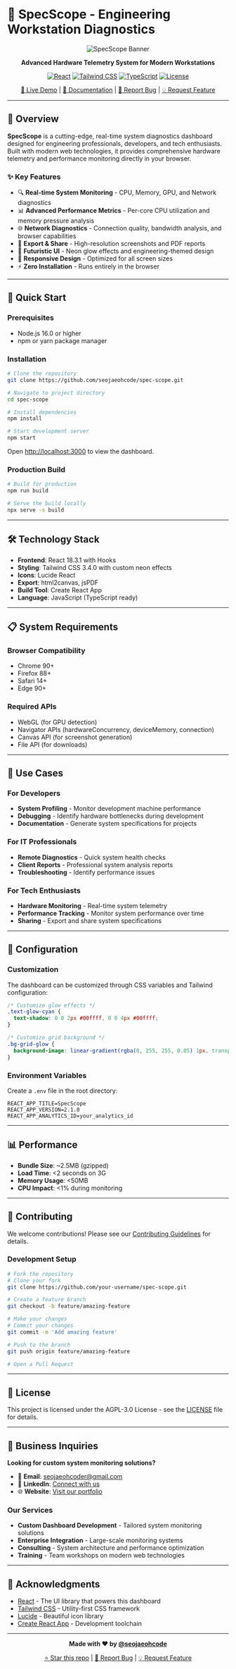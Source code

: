 # 🔧 SpecScope - Engineering Workstation Diagnostics

<div align="center">

![SpecScope Banner](https://img.shields.io/badge/SpecScope-Engineering%20Diagnostics-00ffff?style=for-the-badge&logo=react&logoColor=white)

**Advanced Hardware Telemetry System for Modern Workstations**

[![React](https://img.shields.io/badge/React-18.3.1-61dafb?style=flat-square&logo=react)](https://reactjs.org/)
[![Tailwind CSS](https://img.shields.io/badge/Tailwind%20CSS-3.4.0-38bdf8?style=flat-square&logo=tailwind-css)](https://tailwindcss.com/)
[![TypeScript](https://img.shields.io/badge/TypeScript-5.5.3-3178c6?style=flat-square&logo=typescript)](https://www.typescriptlang.org/)
[![License](https://img.shields.io/badge/License-AGPL--3.0-green?style=flat-square)](https://opensource.org/licenses/AGPL-3.0)

[🚀 Live Demo](https://seojaeohcode.github.io/spec-scope) | [📖 Documentation](./TECHNICAL_SPECIFICATION.md) | [🐛 Report Bug](https://github.com/seojaeohcode/spec-scope/issues) | [💡 Request Feature](https://github.com/seojaeohcode/spec-scope/issues)

</div>

---

## 🌟 Overview

**SpecScope** is a cutting-edge, real-time system diagnostics dashboard designed for engineering professionals, developers, and tech enthusiasts. Built with modern web technologies, it provides comprehensive hardware telemetry and performance monitoring directly in your browser.

### ✨ Key Features

- 🔍 **Real-time System Monitoring** - CPU, Memory, GPU, and Network diagnostics
- 📊 **Advanced Performance Metrics** - Per-core CPU utilization and memory pressure analysis
- 🌐 **Network Diagnostics** - Connection quality, bandwidth analysis, and browser capabilities
- 📸 **Export & Share** - High-resolution screenshots and PDF reports
- 🎨 **Futuristic UI** - Neon glow effects and engineering-themed design
- 📱 **Responsive Design** - Optimized for all screen sizes
- ⚡ **Zero Installation** - Runs entirely in the browser

---

## 🚀 Quick Start

### Prerequisites

- Node.js 16.0 or higher
- npm or yarn package manager

### Installation

```bash
# Clone the repository
git clone https://github.com/seojaeohcode/spec-scope.git

# Navigate to project directory
cd spec-scope

# Install dependencies
npm install

# Start development server
npm start
```

Open [http://localhost:3000](http://localhost:3000) to view the dashboard.

### Production Build

```bash
# Build for production
npm run build

# Serve the build locally
npx serve -s build
```

---

## 🛠️ Technology Stack

- **Frontend**: React 18.3.1 with Hooks
- **Styling**: Tailwind CSS 3.4.0 with custom neon effects
- **Icons**: Lucide React
- **Export**: html2canvas, jsPDF
- **Build Tool**: Create React App
- **Language**: JavaScript (TypeScript ready)

---

## 📋 System Requirements

### Browser Compatibility
- Chrome 90+
- Firefox 88+
- Safari 14+
- Edge 90+

### Required APIs
- WebGL (for GPU detection)
- Navigator APIs (hardwareConcurrency, deviceMemory, connection)
- Canvas API (for screenshot generation)
- File API (for downloads)

---

## 🎯 Use Cases

### For Developers
- **System Profiling** - Monitor development machine performance
- **Debugging** - Identify hardware bottlenecks during development
- **Documentation** - Generate system specifications for projects

### For IT Professionals
- **Remote Diagnostics** - Quick system health checks
- **Client Reports** - Professional system analysis reports
- **Troubleshooting** - Identify performance issues

### For Tech Enthusiasts
- **Hardware Monitoring** - Real-time system telemetry
- **Performance Tracking** - Monitor system performance over time
- **Sharing** - Export and share system specifications

---

## 🔧 Configuration

### Customization

The dashboard can be customized through CSS variables and Tailwind configuration:

```css
/* Customize glow effects */
.text-glow-cyan {
  text-shadow: 0 0 2px #00ffff, 0 0 4px #00ffff;
}

/* Customize grid background */
.bg-grid-glow {
  background-image: linear-gradient(rgba(0, 255, 255, 0.05) 1px, transparent 1px);
}
```

### Environment Variables

Create a `.env` file in the root directory:

```env
REACT_APP_TITLE=SpecScope
REACT_APP_VERSION=2.1.0
REACT_APP_ANALYTICS_ID=your_analytics_id
```

---

## 📊 Performance

- **Bundle Size**: ~2.5MB (gzipped)
- **Load Time**: <2 seconds on 3G
- **Memory Usage**: <50MB
- **CPU Impact**: <1% during monitoring

---

## 🤝 Contributing

We welcome contributions! Please see our [Contributing Guidelines](CONTRIBUTING.md) for details.

### Development Setup

```bash
# Fork the repository
# Clone your fork
git clone https://github.com/your-username/spec-scope.git

# Create a feature branch
git checkout -b feature/amazing-feature

# Make your changes
# Commit your changes
git commit -m 'Add amazing feature'

# Push to the branch
git push origin feature/amazing-feature

# Open a Pull Request
```

---

## 📄 License

This project is licensed under the AGPL-3.0 License - see the [LICENSE](LICENSE) file for details.

---

## 🏢 Business Inquiries

**Looking for custom system monitoring solutions?**

- 📧 **Email**: seojaeohcoder@gmail.com
- 💼 **LinkedIn**: [Connect with us](https://linkedin.com/in/seojaeohcode)
- 🌐 **Website**: [Visit our portfolio](https://seojaeohcode.github.io)

### Our Services

- **Custom Dashboard Development** - Tailored system monitoring solutions
- **Enterprise Integration** - Large-scale monitoring systems
- **Consulting** - System architecture and performance optimization
- **Training** - Team workshops on modern web technologies

---

## 🙏 Acknowledgments

- [React](https://reactjs.org/) - The UI library that powers this dashboard
- [Tailwind CSS](https://tailwindcss.com/) - Utility-first CSS framework
- [Lucide](https://lucide.dev/) - Beautiful icon library
- [Create React App](https://create-react-app.dev/) - Development toolchain

---

<div align="center">

**Made with ❤️ by [@seojaeohcode](https://github.com/seojaeohcode)**

[⭐ Star this repo](https://github.com/seojaeohcode/spec-scope) | [🐛 Report Bug](https://github.com/seojaeohcode/spec-scope/issues) | [💡 Request Feature](https://github.com/seojaeohcode/spec-scope/issues)

</div>